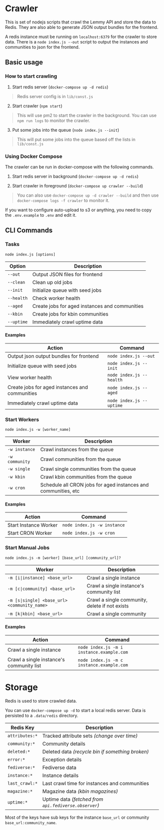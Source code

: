 # Crawler

This is set of nodejs scripts that crawl the Lemmy API and store the data to Redis.
They are also able to generate JSON output bundles for the frontend.

A redis instance must be running on `localhost:6379` for the crawler to store data.
There is a `node index.js --out` script to output the instances and communities to json for the frontend.


## Basic usage

### How to start crawling

1. Start redis server (`docker-compose up -d redis`)
 > Redis server config is in `lib/const.js`

2. Start crawler (`npm start`)
 > This will use pm2 to start the crawler in the background.
 > You can use `npm run logs` to monitor the crawler.

3. Put some jobs into the queue (`node index.js --init`)
 > This will put some jobs into the queue based off the lists in `lib/const.js`


### Using Docker Compose

The crawler can be run in docker-compose with the following commands.

1. Start redis server in background (`docker-compose up -d redis`)

2. Start crawler in foreground (`docker-compose up crawler --build`)
 > You can also use `docker-compose up -d crawler --build` and then use `docker-compose logs -f crawler` to monitor it.

If you want to configure auto-upload to s3 or anything, you need to copy the `.env.example` to `.env` and edit it.

## CLI Commands

### Tasks

`node index.js [options]`

| Option | Description |
| --- | --- |
| `--out` | Output JSON files for frontend |
| `--clean` | Clean up old jobs |
| `--init` | Initialize queue with seed jobs |
| `--health` | Check worker health |
| `--aged` | Create jobs for aged instances and communities |
| `--kbin` | Create jobs for kbin communities |
| `--uptime` | Immediately crawl uptime data |


#### **Examples**

| Action | Command |
| --- | --- |
| Output json output bundles for frontend | `node index.js --out` |
| Initialize queue with seed jobs | `node index.js --init` |
| View worker health | `node index.js --health` |
| Create jobs for aged instances and communities | `node index.js --aged` |
| Immediately crawl uptime data | `node index.js --uptime` |


### Start Workers

`node index.js -w [worker_name]`

| Worker | Description |
| --- | --- |
| `-w instance` | Crawl instances from the queue |
| `-w community` | Crawl communities from the queue |
| `-w single` | Crawl single communities from the queue |
| `-w kbin` | Crawl kbin communities from the queue |
| `-w cron` | Schedule all CRON jobs for aged instances and communities, etc |

#### **Examples**

| Action | Command |
| --- | --- |
| Start Instance Worker | `node index.js -w instance` |
| Start CRON Worker | `node index.js -w cron` |



### Start Manual Jobs

`node index.js -m [worker] [base_url] [community_url]?`

| Worker | Description |
| --- | --- |
| `-m [i\|instance] <base_url>` | Crawl a single instance |
| `-m [c\|community] <base_url>` | Crawl a single instance's community list |
| `-m [s\|single] <base_url> <community_name>` | Crawl a single community, delete if not exists |
| `-m [k\|kbin] <base_url>` | Crawl a single community |

#### **Examples**

| Action | Command |
| --- | --- |
| Crawl a single instance | `node index.js -m i instance.example.com` |
| Crawl a single instance's community list | `node index.js -m c instance.example.com` |



# Storage

Redis is used to store crawled data.

You can use `docker-compose up -d` to start a local redis server.
Data is persisted to a `.data/redis` directory.

| Redis Key | Description |
| --- | --- |
| `attributes:*` | Tracked attribute sets _(change over time)_ |
| `community:*` | Community details |
| `deleted:*` | Deleted data _(recycle bin if something broken)_ |
| `error:*` | Exception details |
| `fediverse:*` | Fediverse data |
| `instance:*` | Instance details |
| `last_crawl:*` | Last crawl time for instances and communities |
| `magazine:*` | Magazine data _(kbin magazines)_ |
| `uptime:*` | Uptime data _(fetched from `api.fediverse.observer`)_ |

Most of the keys have sub keys for the instance `base_url` or community `base_url:community_name`.



